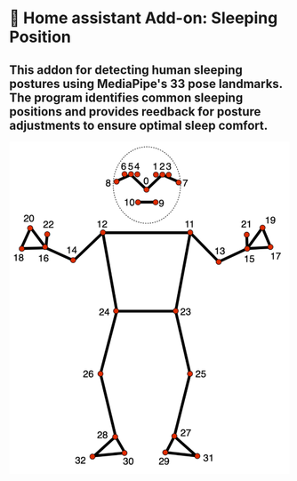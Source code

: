 # 🛌 Home assistant Add-on: Sleeping Position
## This addon for detecting human sleeping postures using MediaPipe's 33 pose landmarks. The program identifies common sleeping positions and provides reedback for posture adjustments to ensure optimal sleep comfort.
![alt text](./image/image.png)